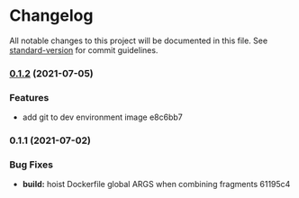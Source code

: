 # Changelog

All notable changes to this project will be documented in this file. See [standard-version](https://github.com/conventional-changelog/standard-version) for commit guidelines.

### [0.1.2](///compare/docker/tilediiif-dev-v0.1.1...docker/tilediiif-dev-v0.1.2) (2021-07-05)


### Features

* add git to dev environment image e8c6bb7

### 0.1.1 (2021-07-02)


### Bug Fixes

* **build:** hoist Dockerfile global ARGS when combining fragments 61195c4
